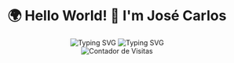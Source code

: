 <div align="center">
  <h1>🌍 Hello World! 👋 I'm José Carlos</h1>
</div>
<div align="center">
  <img src="https://readme-typing-svg.herokuapp.com?font=Fira+Code&weight=600&size=32&duration=7000&pause=500&color=0D9488&center=true&vCenter=true&width=435&lines=Full+Stack+Developer" alt="Typing SVG" />
  <img src="https://readme-typing-svg.herokuapp.com?font=Fira+Code&weight=600&size=32&duration=7000&pause=500&color=7E22CE&center=true&vCenter=true&width=435&lines=Web+Design" alt="Typing SVG" />
</div>
<div align="center">
  <img src="https://komarev.com/ghpvc/?username=JosCarRub&color=blueviolet&style=flat-square&label=Visitas+al+Perfil" alt="Contador de Visitas" />
</div>
